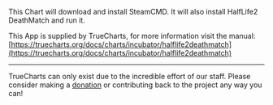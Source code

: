 This Chart will download and install SteamCMD. It will also install HalfLife2 DeathMatch and run it.

This App is supplied by TrueCharts, for more information visit the manual: [https://truecharts.org/docs/charts/incubator/halflife2deathmatch](https://truecharts.org/docs/charts/incubator/halflife2deathmatch)

---

TrueCharts can only exist due to the incredible effort of our staff.
Please consider making a [donation](https://truecharts.org/docs/about/sponsor) or contributing back to the project any way you can!
